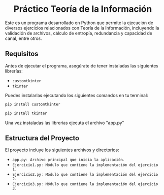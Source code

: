 <h1 align="center"> Práctico Teoría de la Información </h1>

Este es un programa desarrollado en Python que permite la ejecución de diversos ejercicios relacionados con Teoría de la Información, incluyendo la validación de archivos, cálculo de entropía, redundancia y capacidad de canal, entre otros.

## Requisitos

Antes de ejecutar el programa, asegúrate de tener instaladas las siguientes librerías:

- `customtkinter`
- `tkinter`

Puedes instalarlas ejecutando los siguientes comandos en tu terminal:

```bash
pip install customtkinter
```
```bash
pip install tkinter
```
Una vez instaladas las librerias ejecuta el archivo "app.py"

## Estructura del Proyecto
El proyecto incluye los siguientes archivos y directorios:

- `app.py: Archivo principal que inicia la aplicación.`
- `Ejercicio1.py: Módulo que contiene la implementación del ejercicio 1.`
- `Ejercicio2.py: Módulo que contiene la implementación del ejercicio 2.`
- `Ejercicio3.py: Módulo que contiene la implementación del ejercicio 3.`
